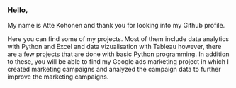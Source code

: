 ### Hello,

My name is Atte Kohonen and thank you for looking into my Github profile.

Here you can find some of my projects. Most of them include data analytics with Python and Excel and data vizualisation with Tableau however, there are a few projects that are done with basic Python programming. In addition to these, you will be able to find my Google ads marketing project in which I created marketing campaigns and analyzed the campaign data to further improve the marketing campaigns.




